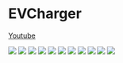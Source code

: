 # EVCharger
[Youtube](https://www.youtube.com/watch?v=iS2sZk4cT0w)

<img src = "https://user-images.githubusercontent.com/47898473/104293396-4e2f8f00-5501-11eb-9011-8d921393e5fa.PNG">
<img src = "https://user-images.githubusercontent.com/47898473/104293399-4ec82580-5501-11eb-87bf-4bf1fdf69b82.PNG">
<img src = "https://user-images.githubusercontent.com/47898473/104293402-4ff95280-5501-11eb-9b94-1ac2687f2e75.PNG">
<img src = "https://user-images.githubusercontent.com/47898473/104293404-5091e900-5501-11eb-9535-45990430cc69.PNG">
<img src = "https://user-images.githubusercontent.com/47898473/104293407-5091e900-5501-11eb-9d5e-9e78e11f4ac8.PNG">
<img src = "https://user-images.githubusercontent.com/47898473/104293410-512a7f80-5501-11eb-89fe-b11db04ffe22.PNG">
<img src = "https://user-images.githubusercontent.com/47898473/104293411-51c31600-5501-11eb-8304-458be99e9b08.PNG">
<img src = "https://user-images.githubusercontent.com/47898473/104293412-51c31600-5501-11eb-86f4-15c6224e304f.PNG">
<img src = "https://user-images.githubusercontent.com/47898473/104293416-525bac80-5501-11eb-9865-2d7293bbf797.PNG">
<img src = "https://user-images.githubusercontent.com/47898473/104293418-52f44300-5501-11eb-9b88-8110abde9639.PNG">
<img src = "https://user-images.githubusercontent.com/47898473/104293422-538cd980-5501-11eb-8342-9299d05f13f7.PNG">
